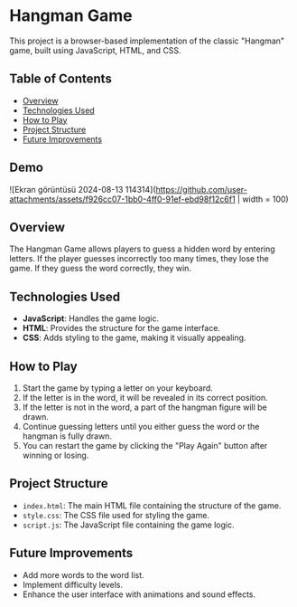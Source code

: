 # Hangman Game

This project is a browser-based implementation of the classic "Hangman" game, built using JavaScript, HTML, and CSS.

## Table of Contents
- [Overview](#overview)
- [Technologies Used](#technologies-used)
- [How to Play](#how-to-play)
- [Project Structure](#project-structure)
- [Future Improvements](#future-improvements)

## Demo
![Ekran görüntüsü 2024-08-13 114314](https://github.com/user-attachments/assets/f926cc07-1bb0-4ff0-91ef-ebd98f12c6f1 | width = 100)


## Overview
The Hangman Game allows players to guess a hidden word by entering letters. If the player guesses incorrectly too many times, they lose the game. If they guess the word correctly, they win.

## Technologies Used
- **JavaScript**: Handles the game logic.
- **HTML**: Provides the structure for the game interface.
- **CSS**: Adds styling to the game, making it visually appealing.

## How to Play
1. Start the game by typing a letter on your keyboard.
2. If the letter is in the word, it will be revealed in its correct position.
3. If the letter is not in the word, a part of the hangman figure will be drawn.
4. Continue guessing letters until you either guess the word or the hangman is fully drawn.
5. You can restart the game by clicking the "Play Again" button after winning or losing.

## Project Structure
- `index.html`: The main HTML file containing the structure of the game.
- `style.css`: The CSS file used for styling the game.
- `script.js`: The JavaScript file containing the game logic.

## Future Improvements
- Add more words to the word list.
- Implement difficulty levels.
- Enhance the user interface with animations and sound effects.

